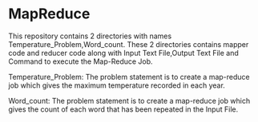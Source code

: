 # MapReduce
This repository contains 2 directories with names Temperature_Problem,Word_count.
These 2 directories contains mapper code and reducer code along with Input Text File,Output Text File and Command to execute the Map-Reduce Job.

Temperature_Problem:
  The problem statement is to create a map-reduce job which gives the maximum temperature recorded in each year.
  
Word_count:
  The problem statement is to create a map-reduce job which gives the count of each word that has been repeated in the Input File.
